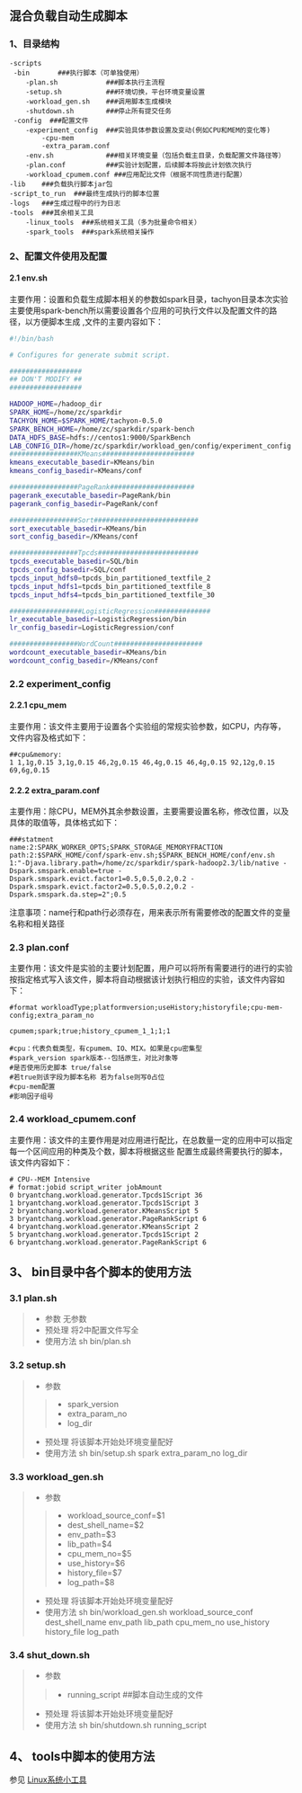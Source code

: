 ## 混合负载自动生成脚本

### 1、目录结构

```
-scripts
 -bin       ###执行脚本（可单独使用）
    -plan.sh            ###脚本执行主流程
    -setup.sh           ###环境切换，平台环境变量设置
    -workload_gen.sh    ###调用脚本生成模块
    -shutdown.sh        ###停止所有提交任务
 -config  ###配置文件
    -experiment_config  ###实验具体参数设置及变动(例如CPU和MEM的变化等)
        -cpu-mem
        -extra_param.conf
    -env.sh             ###相关环境变量（包括负载主目录，负载配置文件路径等）
    -plan.conf          ###实验计划配置，后续脚本将按此计划依次执行
    -workload_cpumem.conf ###应用配比文件（根据不同性质进行配置）
-lib    ###负载执行脚本jar包
-script_to_run  ###最终生成执行的脚本位置
-logs   ###生成过程中的行为日志
-tools  ###其余相关工具
    -linux_tools  ###系统相关工具（多为批量命令相关）
    -spark_tools  ###spark系统相关操作
```

### 2、配置文件使用及配置

#### 2.1 env.sh

主要作用：设置和负载生成脚本相关的参数如spark目录，tachyon目录本次实验主要使用spark-bench所以需要设置各个应用的可执行文件以及配置文件的路径，以方便脚本生成 ,文件的主要内容如下：

```bash
#!/bin/bash

# Configures for generate submit script.

##################
## DON'T MODIFY ##
##################

HADOOP_HOME=/hadoop_dir
SPARK_HOME=/home/zc/sparkdir
TACHYON_HOME=$SPARK_HOME/tachyon-0.5.0
SPARK_BENCH_HOME=/home/zc/sparkdir/spark-bench
DATA_HDFS_BASE=hdfs://centos1:9000/SparkBench
LAB_CONFIG_DIR=/home/zc/sparkdir/workload_gen/config/experiment_config
#################KMeans#######################
kmeans_executable_basedir=KMeans/bin
kmeans_config_basedir=KMeans/conf

#################PageRank#####################
pagerank_executable_basedir=PageRank/bin
pagerank_config_basedir=PageRank/conf

#################Sort##########################
sort_executable_basedir=KMeans/bin
sort_config_basedir=/KMeans/conf

#################Tpcds#########################
tpcds_executable_basedir=SQL/bin
tpcds_config_basedir=SQL/conf
tpcds_input_hdfs0=tpcds_bin_partitioned_textfile_2
tpcds_input_hdfs1=tpcds_bin_partitioned_textfile_8
tpcds_input_hdfs4=tpcds_bin_partitioned_textfile_30

##################LogisticRegression##############
lr_executable_basedir=LogisticRegression/bin
lr_config_basedir=LogisticRegression/conf

#################WordCount######################
wordcount_executable_basedir=KMeans/bin
wordcount_config_basedir=/KMeans/conf 
```
### 2.2 experiment_config

#### 2.2.1 cpu_mem
 
主要作用：该文件主要用于设置各个实验组的常规实验参数，如CPU，内存等，文件内容及格式如下：
 
```
##cpu&memory:
1 1,1g,0.15 3,1g,0.15 46,2g,0.15 46,4g,0.15 46,4g,0.15 92,12g,0.15 69,6g,0.15
```

#### 2.2.2 extra_param.conf

主要作用：除CPU，MEM外其余参数设置，主要需要设置名称，修改位置，以及具体的取值等，具体格式如下：

```
###statment
name:2:SPARK_WORKER_OPTS;SPARK_STORAGE_MEMORYFRACTION
path:2:$SPARK_HOME/conf/spark-env.sh;$SPARK_BENCH_HOME/conf/env.sh
1:"-Djava.library.path=/home/zc/sparkdir/spark-hadoop2.3/lib/native -Dspark.smspark.enable=true -Dspark.smspark.evict.factor1=0.5,0.5,0.2,0.2 -Dspark.smspark.evict.factor2=0.5,0.5,0.2,0.2 -Dspark.smspark.da.step=2";0.5
```
注意事项：name行和path行必须存在，用来表示所有需要修改的配置文件的变量名称和相关路径


### 2.3 plan.conf
 
主要作用：该文件是实验的主要计划配置，用户可以将所有需要进行的进行的实验按指定格式写入该文件，脚本将自动根据该计划执行相应的实验，该文件内容如下：

```
#format workloadType;platformversion;useHistory;historyfile;cpu-mem-config;extra_param_no

cpumem;spark;true;history_cpumem_1_1;1;1

#cpu：代表负载类型，有cpumem、IO、MIX。如果是cpu密集型
#spark_version spark版本--包括原生，对比对象等
#是否使用历史脚本 true/false
#若true则该字段为脚本名称 若为false则写0占位
#cpu-mem配置
#影响因子组号

```
 
### 2.4 workload_cpumem.conf

主要作用：该文件的主要作用是对应用进行配比，在总数量一定的应用中可以指定每一个区间应用的种类及个数，脚本将根据这些
配置生成最终需要执行的脚本，该文件内容如下：

```
# CPU--MEM Intensive
# format:jobid script_writer jobAmount
0 bryantchang.workload.generator.Tpcds1Script 36
1 bryantchang.workload.generator.Tpcds1Script 3
2 bryantchang.workload.generator.KMeansScript 5
3 bryantchang.workload.generator.PageRankScript 6
4 bryantchang.workload.generator.KMeansScript 2
5 bryantchang.workload.generator.Tpcds1Script 2
6 bryantchang.workload.generator.PageRankScript 6
```

## 3、 bin目录中各个脚本的使用方法
 
### 3.1 plan.sh

> * 参数  无参数
> * 预处理 将2中配置文件写全
> * 使用方法 sh bin/plan.sh

### 3.2 setup.sh

> * 参数  
>> * spark_version
>> * extra_param_no
>> * log_dir
> * 预处理 将该脚本开始处环境变量配好
> * 使用方法 sh bin/setup.sh spark extra_param_no log_dir

### 3.3 workload_gen.sh

> * 参数  
>> * workload_source_conf=$1
>> * dest_shell_name=$2
>> * env_path=$3
>> * lib_path=$4
>> * cpu_mem_no=$5
>> * use_history=$6
>> * history_file=$7
>> * log_path=$8
> * 预处理 将该脚本开始处环境变量配好
> * 使用方法 sh bin/workload_gen.sh workload_source_conf dest_shell_name env_path lib_path cpu_mem_no use_history history_file log_path

### 3.4 shut_down.sh

> * 参数  
>> * running_script  ##脚本自动生成的文件
> * 预处理 将该脚本开始处环境变量配好
> * 使用方法 sh bin/shutdown.sh running_script

## 4、 tools中脚本的使用方法

参见 [Linux系统小工具](https://github.com/BryantChang/linux-and-spark-tools)


